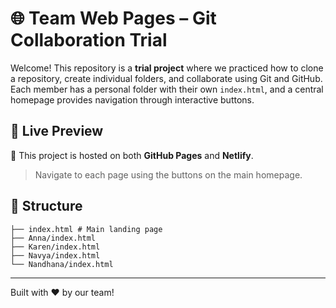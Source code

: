 # 🌐 Team Web Pages – Git Collaboration Trial

Welcome! This repository is a **trial project** where we practiced how to clone a repository, create individual folders, and collaborate using Git and GitHub.
Each member has a personal folder with their own `index.html`, and a central homepage provides navigation through interactive buttons.

## 🚀 Live Preview
🌟 This project is hosted on both **GitHub Pages** and **Netlify**.

> Navigate to each page using the buttons on the main homepage.

## 📁 Structure
```
├── index.html # Main landing page
├── Anna/index.html
├── Karen/index.html
├── Navya/index.html
└── Nandhana/index.html
```

---

Built with ❤️ by our team!

